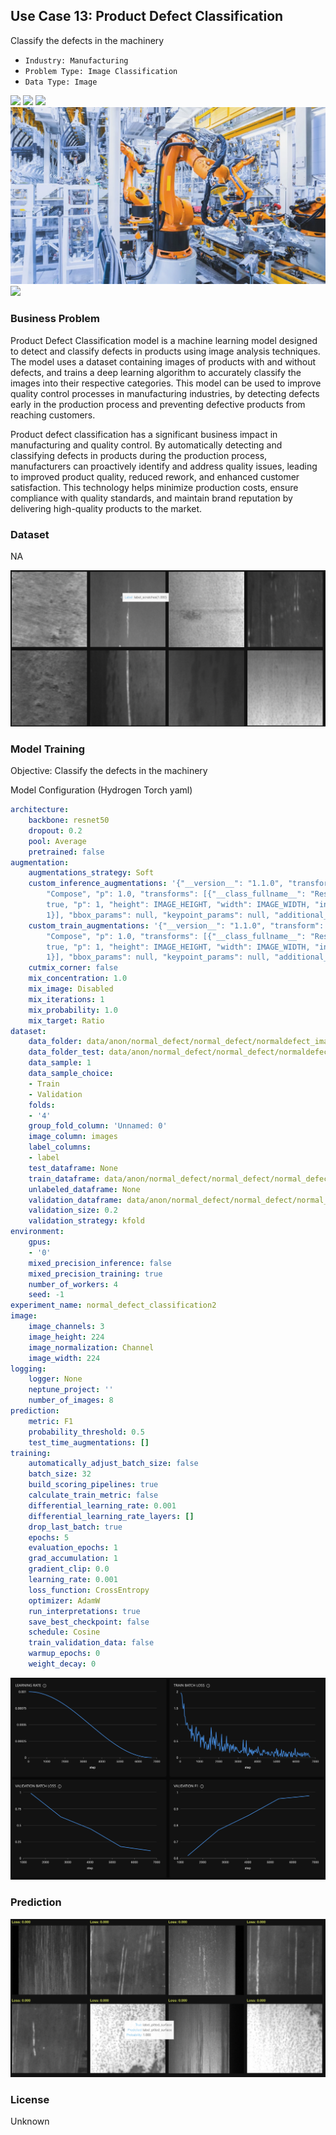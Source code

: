 ## Use Case 13: Product Defect Classification

Classify the defects in the machinery

- `Industry: Manufacturing`
- `Problem Type: Image Classification`
- `Data Type: Image`

![](https://github.com/h2oai/ht-catalog/blob/646864e3c695f7c721514159bd6c59520dab7438/Assets/use-cases/product_defect_classification/cover.png)
![](https://github.com/h2oai/ht-catalog/blob/646864e3c695f7c721514159bd6c59520dab7438/Assets/use-cases/product_defect_classification/cover.jpg)
![](https://github.com/h2oai/ht-catalog/blob/646864e3c695f7c721514159bd6c59520dab7438/Assets/use-cases/product_defect_classification/cover.jpeg)
![](https://github.com/h2oai/ht-catalog/blob/646864e3c695f7c721514159bd6c59520dab7438/Assets/use-cases/product_defect_classification/cover.webp)
![](https://github.com/h2oai/ht-catalog/blob/646864e3c695f7c721514159bd6c59520dab7438/Assets/use-cases/product_defect_classification/cover)

### Business Problem 

Product Defect Classification model is a machine learning model designed to detect and classify defects in products using image analysis techniques. The model uses a dataset containing images of products with and without defects, and trains a deep learning algorithm to accurately classify the images into their respective categories. This model can be used to improve quality control processes in manufacturing industries, by detecting defects early in the production process and preventing defective products from reaching customers.

Product defect classification has a significant business impact in manufacturing and quality control. By automatically detecting and classifying defects in products during the production process, manufacturers can proactively identify and address quality issues, leading to improved product quality, reduced rework, and enhanced customer satisfaction. This technology helps minimize production costs, ensure compliance with quality standards, and maintain brand reputation by delivering high-quality products to the market.

### Dataset

NA

![train data](https://github.com/h2oai/ht-catalog/blob/646864e3c695f7c721514159bd6c59520dab7438/Assets/use-cases/product_defect_classification/train%20data.png)

### Model Training

Objective: Classify the defects in the machinery

Model Configuration (Hydrogen Torch yaml)

```yaml
architecture:
    backbone: resnet50
    dropout: 0.2
    pool: Average
    pretrained: false
augmentation:
    augmentations_strategy: Soft
    custom_inference_augmentations: '{"__version__": "1.1.0", "transform": {"__class_fullname__":
        "Compose", "p": 1.0, "transforms": [{"__class_fullname__": "Resize", "always_apply":
        true, "p": 1, "height": IMAGE_HEIGHT, "width": IMAGE_WIDTH, "interpolation":
        1}], "bbox_params": null, "keypoint_params": null, "additional_targets": {}}}'
    custom_train_augmentations: '{"__version__": "1.1.0", "transform": {"__class_fullname__":
        "Compose", "p": 1.0, "transforms": [{"__class_fullname__": "Resize", "always_apply":
        true, "p": 1, "height": IMAGE_HEIGHT, "width": IMAGE_WIDTH, "interpolation":
        1}], "bbox_params": null, "keypoint_params": null, "additional_targets": {}}}'
    cutmix_corner: false
    mix_concentration: 1.0
    mix_image: Disabled
    mix_iterations: 1
    mix_probability: 1.0
    mix_target: Ratio
dataset:
    data_folder: data/anon/normal_defect/normal_defect/normaldefect_image/
    data_folder_test: data/anon/normal_defect/normal_defect/normaldefect_image/
    data_sample: 1
    data_sample_choice:
    - Train
    - Validation
    folds:
    - '4'
    group_fold_column: 'Unnamed: 0'
    image_column: images
    label_columns:
    - label
    test_dataframe: None
    train_dataframe: data/anon/normal_defect/normal_defect/normal_defect_dataset.csv
    unlabeled_dataframe: None
    validation_dataframe: data/anon/normal_defect/normal_defect/normal_defect_dataset2.csv
    validation_size: 0.2
    validation_strategy: kfold
environment:
    gpus:
    - '0'
    mixed_precision_inference: false
    mixed_precision_training: true
    number_of_workers: 4
    seed: -1
experiment_name: normal_defect_classification2
image:
    image_channels: 3
    image_height: 224
    image_normalization: Channel
    image_width: 224
logging:
    logger: None
    neptune_project: ''
    number_of_images: 8
prediction:
    metric: F1
    probability_threshold: 0.5
    test_time_augmentations: []
training:
    automatically_adjust_batch_size: false
    batch_size: 32
    build_scoring_pipelines: true
    calculate_train_metric: false
    differential_learning_rate: 0.001
    differential_learning_rate_layers: []
    drop_last_batch: true
    epochs: 5
    evaluation_epochs: 1
    grad_accumulation: 1
    gradient_clip: 0.0
    learning_rate: 0.001
    loss_function: CrossEntropy
    optimizer: AdamW
    run_interpretations: true
    save_best_checkpoint: false
    schedule: Cosine
    train_validation_data: false
    warmup_epochs: 0
    weight_decay: 0

```

![chart](https://github.com/h2oai/ht-catalog/blob/646864e3c695f7c721514159bd6c59520dab7438/Assets/use-cases/product_defect_classification/chart.png)


### Prediction

![Predictions](https://github.com/h2oai/ht-catalog/blob/646864e3c695f7c721514159bd6c59520dab7438/Assets/use-cases/product_defect_classification/Validation%20Predictions.png)

### License

Unknown
